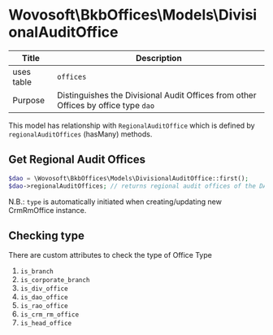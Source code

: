# Wovosoft\BkbOffices\Models\DivisionalAuditOffice

| Title      | Description                                                                        |
|------------|------------------------------------------------------------------------------------|
| uses table | `offices`                                                                          |
| Purpose    | Distinguishes the Divisional Audit Offices from other Offices by office type `dao` |

This model has relationship with `RegionalAuditOffice` which is defined by `regionalAuditOffices` (hasMany)
methods.

## Get Regional Audit Offices

```php
$dao = \Wovosoft\BkbOffices\Models\DivisionalAuditOffice::first();
$dao->regionalAuditOffices; // returns regional audit offices of the DAO 
```


N.B.: `type` is automatically initiated when creating/updating new CrmRmOffice instance.

## Checking type

There are custom attributes to check the type of Office Type

1. `is_branch`
2. `is_corporate_branch`
3. `is_div_office`
4. `is_dao_office`
5. `is_rao_office`
6. `is_crm_rm_office`
7. `is_head_office` 
